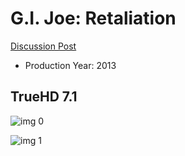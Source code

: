 # G.I. Joe: Retaliation

[Discussion Post](https://www.avsforum.com/threads/bass-eq-for-filtered-movies.2995212/post-56626250)

* Production Year: 2013

## TrueHD 7.1

![img 0](https://i.imgur.com/7uZdx8z.jpg)

![img 1](https://i.imgur.com/JM7yZGM.png)

